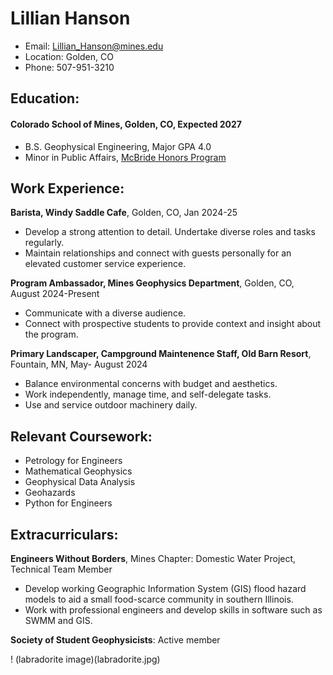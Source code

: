 
# Lillian Hanson
- Email: Lillian_Hanson@mines.edu
- Location: Golden, CO
- Phone: 507-951-3210

## Education:
#### **Colorado School of Mines**, Golden, CO, Expected 2027
- B.S. Geophysical Engineering, Major GPA 4.0
- Minor in Public Affairs, [McBride Honors Program](https://mcbride.mines.edu/)

## Work Experience: 
**Barista, Windy Saddle Cafe**, Golden, CO, Jan 2024-25
- Develop a strong attention to detail. Undertake diverse roles and tasks regularly.            
- Maintain relationships and connect with guests personally for an elevated customer service experience.  

**Program Ambassador, Mines Geophysics Department**, Golden, CO, August 2024-Present
- Communicate with a diverse audience.  
- Connect with prospective students to provide context and insight about the program.

**Primary Landscaper, Campground Maintenence Staff, Old Barn Resort**, Fountain, MN, May- August 2024      
- Balance environmental concerns with budget and aesthetics.  
- Work independently, manage time, and self-delegate tasks.  
- Use and service outdoor machinery daily.  

## Relevant Coursework:
- Petrology for Engineers
- Mathematical Geophysics
- Geophysical Data Analysis
- Geohazards
- Python for Engineers

## Extracurriculars:
**Engineers Without Borders**, Mines Chapter: Domestic Water Project, Technical Team Member
- Develop working Geographic Information System (GIS) flood hazard models to aid a small food-scarce community in southern Illinois.
- Work with professional engineers and develop skills in software such as SWMM and GIS.

**Society of Student Geophysicists**: Active member

! (labradorite image)(labradorite.jpg)
